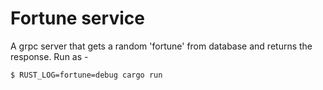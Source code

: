# Fortune service

A grpc server that gets a random 'fortune' from database and returns
the response. Run as -

```shell
$ RUST_LOG=fortune=debug cargo run
```
